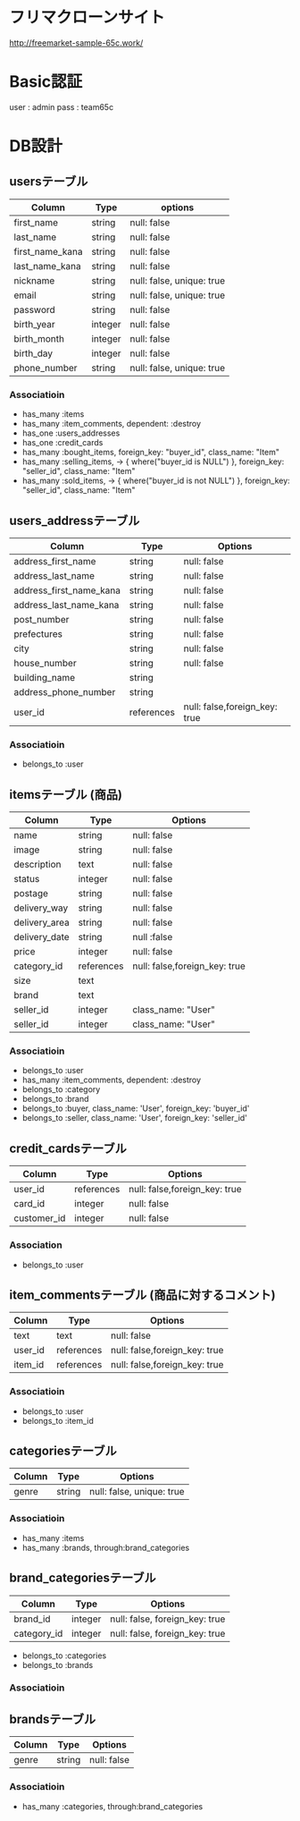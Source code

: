 # フリマクローンサイト
http://freemarket-sample-65c.work/

# Basic認証
user : admin
pass : team65c


# DB設計

## usersテーブル 
|Column|Type|options|
|------|----|-------|
|first_name|string|null: false|  # first_name: 姓
|last_name|string|null: false|   # last_name: 名
|first_name_kana|string|null: false|
|last_name_kana|string|null: false|
|nickname|string|null: false, unique: true|
|email|string|null: false, unique: true|
|password|string|null: false|
|birth_year|integer|null: false|
|birth_month|integer|null: false|
|birth_day|integer|null: false|
|phone_number|string|null: false, unique: true|

### Associatioin
- has_many :items
- has_many :item_comments, dependent: :destroy
- has_one :users_addresses
- has_one :credit_cards
- has_many :bought_items, foreign_key: "buyer_id", class_name: "Item"
- has_many :selling_items, -> { where("buyer_id is NULL") }, foreign_key: "seller_id", class_name: "Item"
- has_many :sold_items, -> { where("buyer_id is not NULL") }, foreign_key: "seller_id", class_name: "Item"


## users_addressテーブル
|Column|Type|Options|
|------|----|-------|
|address_first_name|string|null: false|
|address_last_name|string|null: false|
|address_first_name_kana|string|null: false|
|address_last_name_kana|string|null: false|
|post_number|string|null: false|
|prefectures|string|null: false|
|city|string|null: false|
|house_number|string|null: false|
|building_name|string||
|address_phone_number|string||
|user_id|references|null: false,foreign_key: true|

### Associatioin
- belongs_to :user


## itemsテーブル (商品)
|Column|Type|Options|
|------|----|-------|
|name|string|null: false|
|image|string|null: false|
|description|text|null: false| #description:商品説明
|status|integer|null: false| #status:商品状態
|postage|string|null: false|  #postage:配送料の負担
|delivery_way|string|null: false| #delivery_way:配送方法
|delivery_area|string|null: false| #delivery_area:発送元地域
|delivery_date|string|null :false| #delivery_date:発送までの目安
|price|integer|null: false|
|category_id|references|null: false,foreign_key: true|
|size|text||
|brand|text||
|seller_id|integer|class_name: "User"|
|seller_id|integer|class_name: "User"|


### Associatioin
- belongs_to :user
- has_many :item_comments, dependent: :destroy
- belongs_to :category
- belongs_to :brand
- belongs_to :buyer, class_name: 'User', foreign_key: 'buyer_id'
- belongs_to :seller, class_name: 'User', foreign_key: 'seller_id'

## credit_cardsテーブル 
|Column|Type|Options|
|------|----|-------|
|user_id|references|null: false,foreign_key: true|
|card_id|integer|null: false|
|customer_id|integer|null: false|

### Association
- belongs_to :user


## item_commentsテーブル (商品に対するコメント)
|Column|Type|Options|
|------|----|-------|
|text|text|null: false|
|user_id|references|null: false,foreign_key: true|
|item_id|references|null: false,foreign_key: true|

### Associatioin
- belongs_to :user
- belongs_to :item_id


## categoriesテーブル
|Column|Type|Options|
|------|----|-------|
|genre|string|null: false, unique: true|

### Associatioin
- has_many :items
- has_many :brands, through:brand_categories

## brand_categoriesテーブル
|Column|Type|Options|
|------|----|-------|
|brand_id|integer|null: false, foreign_key: true|
|category_id|integer|null: false, foreign_key: true|

- belongs_to :categories
- belongs_to :brands

### Associatioin


## brandsテーブル
|Column|Type|Options|
|------|----|-------|
|genre|string|null: false|

### Associatioin
- has_many :categories, through:brand_categories

